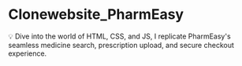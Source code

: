 # Clonewebsite_PharmEasy
💡 Dive into the world of HTML, CSS, and JS, I replicate PharmEasy's seamless medicine search, prescription upload, and secure checkout experience.
